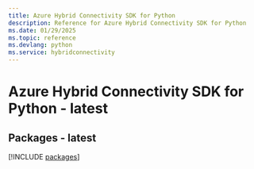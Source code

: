 ```yaml
---
title: Azure Hybrid Connectivity SDK for Python
description: Reference for Azure Hybrid Connectivity SDK for Python
ms.date: 01/29/2025
ms.topic: reference
ms.devlang: python
ms.service: hybridconnectivity
---
```

# Azure Hybrid Connectivity SDK for Python - latest
## Packages - latest
[!INCLUDE [packages](hybrid-connectivity-index.md)]